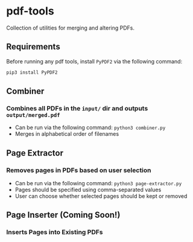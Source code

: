 # pdf-tools
Collection of utilities for merging and altering PDFs.

## Requirements
Before running any pdf tools, install `PyPDF2` via the following command:
```bash
pip3 install PyPDF2
```

## Combiner
### Combines all PDFs in the `input/` dir and outputs `output/merged.pdf`
- Can be run via the following command: ```python3 combiner.py```
- Merges in alphabetical order of filenames


## Page Extractor
### Removes pages in PDFs based on user selection
- Can be run via the following command: ```python3 page-extractor.py```
- Pages should be specified using comma-separated values
- User can choose whether selected pages should be kept or removed

## Page Inserter (Coming Soon!)
### Inserts Pages into Existing PDFs
